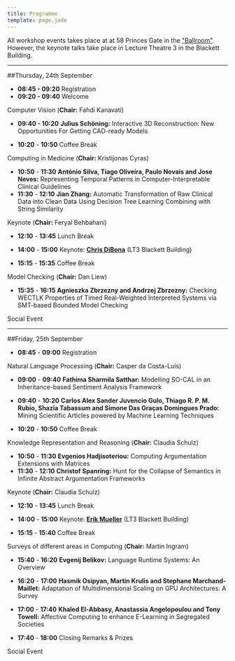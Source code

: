 ```yaml
---
title: Programme
template: page.jade
---
```


All workshop events takes place at at 58 Princes Gate in the ["Ballroom"](http://www3.imperial.ac.uk/conferenceandevents/venues/southkensingtonvenues/58pg). However, the keynote talks take place in  Lecture Theatre 3 in the Blackett Building. 

---
##Thursday, 24th September

* **08:45 - 09:20**	Registration
* **09:20 - 09:40**	Welcome
	
Computer Vision (**Chair:** Fahdi Kanavati)
* **09:40 - 10:20**	**Julius Schöning:** Interactive 3D Reconstruction: New Opportunities For Getting CAD-ready Models

* **10:20** - **10:50**	Coffee Break
	
Computing in Medicine (**Chair:** Kristijonas Cyras)
* **10:50** - **11:30**	**António Silva, Tiago Oliveira, Paulo Novais and Jose Neves:** Representing Temporal Patterns in Computer-Interpretable Clinical Guidelines  
* **11:30** - **12:10**	**Jian Zhang:** Automatic Transformation of Raw Clinical Data into Clean Data Using Decision Tree Learning Combining with String Similarity 

Keynote (**Chair:** Feryal Behbahani)
	
* **12:10** - **13:45**	Lunch Break
	
* **14:00** - **15:00**	Keynote: [**Chris DiBona**](/2015/keynotes.html) (LT3 Blackett Building)

* **15:15** - **15:35**	Coffee Break
	
Model Checking (**Chair:** Dan Liew)
* **15:35** - **16:15** **Agnieszka Zbrzezny and Andrzej Zbrzezny:**	Checking WECTLK Properties of Timed Real-Weighted Interpreted Systems via SMT-based Bounded Model Checking 
	
Social Event	

---

##Friday, 25th September

* **08:45** - **09:00**	Registration 
	
Natural Language Processing (**Chair:** Casper da Costa-Luis)
* **09:00** - **09:40**	**Fathima Sharmila Satthar:** Modelling SO-CAL in an Inheritance-based Sentiment Analysis Framework 
* **09:40** - **10:20**	**Carlos Alex Sander Juvencio Gulo, Thiago R. P. M. Rubio, Shazia Tabassum and Simone Das Graças Domingues Prado:** Mining Scientific Articles powered by Machine Learning Techniques 
	
* **10:20** - **10:50**	Coffee Break
	
Knowledge Representation and Reasoning (**Chair:** Claudia Schulz)
* **10:50** - **11:30** **Evgenios Hadjisoteriou:**	Computing Argumentation Extensions with Matrices 
* **11:30** - **12:10** **Christof Spanring:** Hunt for the Collapse of Semantics in Infinite Abstract Argumentation Frameworks  
	
Keynote (**Chair:** Claudia Schulz)
* **12:10** - **13:45**	Lunch Break
	
* **14:00** - **15:00**	Keynote: [**Erik Mueller**](/2015/keynotes.html) (LT3 Blackett Building)
	
* **15:15** - **15:40**	Coffee Break
	
Surveys of different areas in Computing (**Chair:** Martin Ingram)
* **15:40** - **16:20**	**Evgenij Belikov:** Language Runtime Systems: An Overview  
* **16:20** - **17:00**	**Hasmik Osipyan, Martin Krulis and Stephane Marchand-Maillet:** Adaptation of Multidimensional Scaling on GPU Architectures: A Survey 
* **17:00** - **17:40**	**Khaled El-Abbasy, Anastassia Angelopoulou and Tony Towell:** Affective Computing to enhance E-Learning in Segregated Societies  
	
* **17:40** - **18:00** 	Closing Remarks & Prizes

Social Event	

